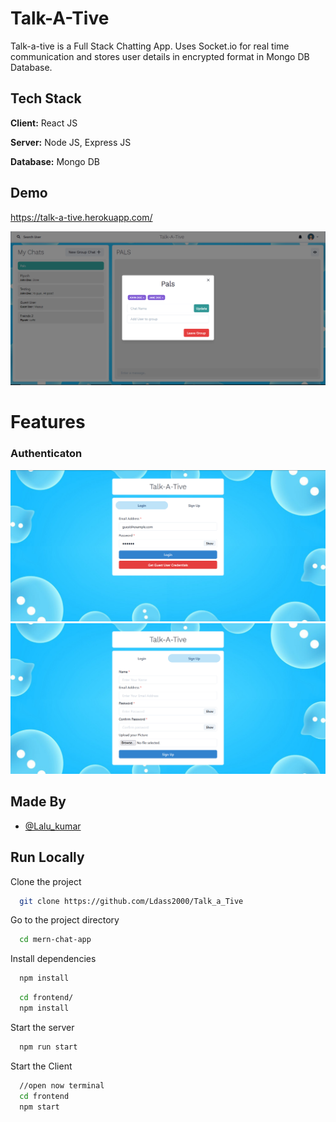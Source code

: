 
# Talk-A-Tive

Talk-a-tive is a Full Stack Chatting App.
Uses Socket.io for real time communication and stores user details in encrypted format in Mongo DB Database.
## Tech Stack

**Client:** React JS

**Server:** Node JS, Express JS

**Database:** Mongo DB
  
## Demo

https://talk-a-tive.herokuapp.com/

![](https://github.com/Ldass2000/Talk_a_Tive/blob/main/ChatMe/screenshots/add%20rem.PNG)


  
# Features

### Authenticaton
![](https://github.com/Ldass2000/Talk_a_Tive/blob/main/ChatMe/screenshots/login.PNG)
![](https://github.com/Ldass2000/Talk_a_Tive/blob/main/ChatMe/screenshots/signup.PNG)
## Made By

- [@Lalu_kumar](https://github.com/Ldass2000)

## Run Locally

Clone the project

```bash
  git clone https://github.com/Ldass2000/Talk_a_Tive
```

Go to the project directory

```bash
  cd mern-chat-app
```

Install dependencies

```bash
  npm install
```

```bash
  cd frontend/
  npm install
```

Start the server

```bash
  npm run start
```
Start the Client

```bash
  //open now terminal
  cd frontend
  npm start
```

  



  
